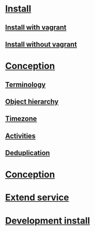 # [Install](001-install.md)
## [Install with vagrant](002-install-vagrant.md)
## [Install without vagrant](002-install-wt-vagrant.md)

# [Conception](010-conception.md)
## [Terminology](011-cncpt-terminology.md)
## [Object hierarchy](012-cncpt-object-hierarchy.md)
## [Timezone](013-cncpt-timezone.md)
## [Activities](014-cncpt-activities.md)
## [Deduplication](015-cncpt-deduplication.md)

# [Conception](040-exceptions.md)

# [Extend service](060-ht-extend-service.md)

# [Development install](070-development.md)
